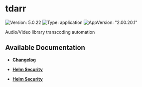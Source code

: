# tdarr

![Version: 5.0.22](https://img.shields.io/badge/Version-5.0.22-informational?style=flat-square) ![Type: application](https://img.shields.io/badge/Type-application-informational?style=flat-square) ![AppVersion: "2.00.20.1"](https://img.shields.io/badge/AppVersion-"2.00.20.1"-informational?style=flat-square)

Audio/Video library transcoding automation

## Available Documentation

- [**Changelog**](CHANGELOG)

- [**Helm Security**](container-security)

- [**Helm Security**](helm-security)

